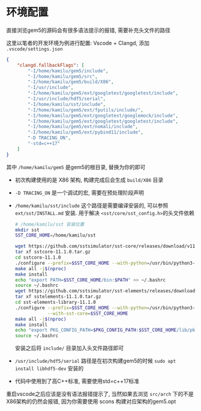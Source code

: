 
# 环境配置

直接浏览gem5的源码会有很多语法提示的报错, 需要补充头文件的路径

这里以笔者的开发环境为例进行配置: Vscode + Clangd, 添加 `.vscode/settings.json`

```json
{
    "clangd.fallbackFlags": [
        "-I/home/kamilu/gem5/include",
        "-I/home/kamilu/gem5/src",
        "-I/home/kamilu/gem5/build/X86",
        "-I/usr/include",
        "-I/home/kamilu/gem5/ext/googletest/googletest/include",
        "-I/usr/include/hdf5/serial",
        "-I/home/kamilu/sst/include",
        "-I/home/kamilu/gem5/ext/fputils/include/",
        "-I/home/kamilu/gem5/ext/googletest/googlemock/include",
        "-I/home/kamilu/gem5/ext/googletest/googletest/include",
        "-I/home/kamilu/gem5/ext/nomali/include",
        "-I/home/kamilu/gem5/ext/pybind11/include",
        "-D TRACING_ON",
        "-std=c++17"
    ]
}
```

其中 `/home/kamilu/gem5` 是gem5的根目录, 替换为你的即可

- 初次构建使用的是 X86 架构, 构建完成后会生成 `build/X86` 目录
- `-D TRACING_ON` 是一个调试的宏, 需要在预处理阶段声明
- `/home/kamilu/sst/include` 这个路径是需要编译安装的, 可以参照 `ext/sst/INSTALL.md` 安装. 用于解决 `<sst/core/sst_config.h>`的头文件依赖

  ```bash
  # /home/kamilu/sst 安装位置
  mkdir sst
  SST_CORE_HOME=/home/kamilu/sst

  wget https://github.com/sstsimulator/sst-core/releases/download/v11.1.0_Final/sstcore-11.1.0.tar.gz
  tar xf sstcore-11.1.0.tar.gz
  cd sstcore-11.1.0
  ./configure --prefix=$SST_CORE_HOME --with-python=/usr/bin/python3-config
  make all -j$(nproc)
  make install
  echo "export PATH=$SST_CORE_HOME/bin:$PATH" >> ~/.bashrc
  source ~/.bashrc
  wget https://github.com/sstsimulator/sst-elements/releases/download/v11.1.0_Final/sstelements-11.1.0.tar.gz
  tar xf sstelements-11.1.0.tar.gz
  cd sst-elements-library-11.1.0
  ./configure --prefix=$SST_CORE_HOME --with-python=/usr/bin/python3-config \
              --with-sst-core=$SST_CORE_HOME
  make all -j$(nproc)
  make install
  echo "export PKG_CONFIG_PATH=$PKG_CONFIG_PATH:$SST_CORE_HOME/lib/pkgconfig/" >> ~/.bashrc
  source ~/.bashrc
  ```

  安装之后将 `include/` 目录加入头文件路径即可

- `/usr/include/hdf5/serial` 路径是在初次构建gem5的时候 `sudo apt install libhdf5-dev` 安装的
- 代码中使用到了高C++标准, 需要使用std=c++17标准

重启vscode之后应该是没有语法报错提示了, 当然如果去浏览 `src/arch` 下的不是X86架构的仍然会报错, 因为你需要使用 scons 构建对应架构的gem5.opt

